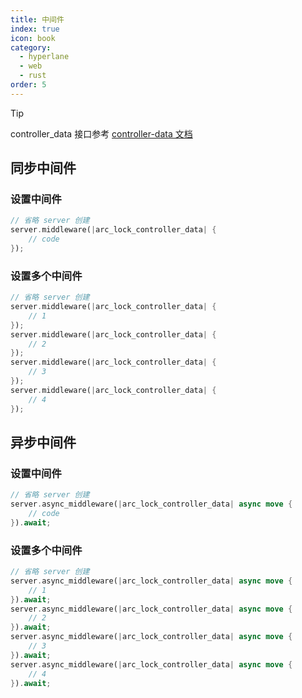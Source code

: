 ```yaml
---
title: 中间件
index: true
icon: book
category:
  - hyperlane
  - web
  - rust
order: 5
---
```


> [!tip]
> controller_data 接口参考 [controller-data 文档](./controller-data.md)

## 同步中间件

### 设置中间件

```rust
// 省略 server 创建
server.middleware(|arc_lock_controller_data| {
    // code
});
```

### 设置多个中间件

```rust
// 省略 server 创建
server.middleware(|arc_lock_controller_data| {
    // 1
});
server.middleware(|arc_lock_controller_data| {
    // 2
});
server.middleware(|arc_lock_controller_data| {
    // 3
});
server.middleware(|arc_lock_controller_data| {
    // 4
});
```

## 异步中间件

### 设置中间件

```rust
// 省略 server 创建
server.async_middleware(|arc_lock_controller_data| async move {
    // code
}).await;
```

### 设置多个中间件

```rust
// 省略 server 创建
server.async_middleware(|arc_lock_controller_data| async move {
    // 1
}).await;
server.async_middleware(|arc_lock_controller_data| async move {
    // 2
}).await;
server.async_middleware(|arc_lock_controller_data| async move {
    // 3
}).await;
server.async_middleware(|arc_lock_controller_data| async move {
    // 4
}).await;
```

<Bottom />
